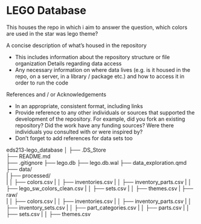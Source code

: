 # LEGO Database

This houses the repo in which i aim to answer the question, which colors are used in the star was lego theme?

A concise description of what’s housed in the repository
- This includes information about the repository structure or file organization
Details regarding data access
- Any necessary information on where data lives (e.g. is it housed in the repo, on a server, in a library / package etc.) and how to access it in order to run the code

References and / or Acknowledgements
- In an appropriate, consistent format, including links
- Provide reference to any other individuals or sources that supported the development of the repository. For example, did you fork an existing repository? Did the work have any funding sources? Were there individuals you consulted with or were inspired by?
- Don’t forget to add references for data sets too


eds213-lego_database
│
├── .DS_Store                                           
├── README.md                                            
├── .gitignore
├── lego.db
├── lego.db.wal
├── data_exploration.qmd
├── data/              
|   ├── processed/              
|   │   ├── colors.csv
|   │   ├── inventories.csv
|   │   ├── inventory_parts.csv
|   │   ├── lego_sw_colors_clean.csv
|   │   ├── sets.csv
|   │   ├── themes.csv
|   ├── raw/              
|   │   ├── colors.csv
|   │   ├── inventories.csv
|   │   ├── inventory_parts.csv
|   │   ├── inventory_sets.csv
|   │   ├── part_categories.csv
|   │   ├── parts.csv
|   │   ├── sets.csv
|   │   ├── themes.csv
